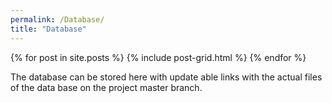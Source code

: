 ```yaml
---
permalink: /Database/
title: "Database"
---
```


<div class="tiles">
{% for post in site.posts %}
	{% include post-grid.html %}
{% endfor %}
</div><!-- /.tiles -->

The database can be stored here with update able links with the actual files of the data base on the project master branch. 
